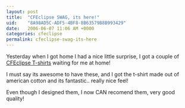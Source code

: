 ```yaml
---
layout: post
title:  "CFEclipse SWAG, its here!"
uid:	"8A98AD5C-ADF5-4BF8-8B63579B8B993429"
date:   2006-06-07 11:06 AM +0000
categories: cfeclipse
permalink: cfeclipse-swag-its-here
---
```

Yesterday when I got home I had a nice little surprise, I got a couple of <a href="http://www.cafepress.com/cfeclipse">CFEclipse T-shirts</a> waiting for me at home!

I must say its awesome to have these, and I got the t-shirt made out of american cotton and its fantastic.. really nice feel!

Even though I designed them, I now CAN recomend them, very good quality!